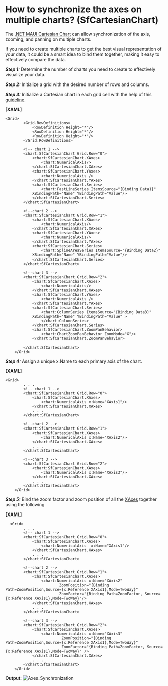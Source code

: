 # How to synchronize the axes on multiple charts? (SfCartesianChart)
The [.NET MAUI Cartesian Chart](https://www.syncfusion.com/maui-controls/maui-cartesian-charts) can allow synchronization of the axis, zooming, and panning on multiple charts.

If you need to create multiple charts to get the best visual representation of your data, it could be a smart idea to bind them together, making it easy to effectively compare the data.

***Step 1:*** Determine the number of charts you need to create to effectively visualize your data.

***Step 2:*** Initialize a grid with the desired number of rows and columns.

***Step 3:*** Initialize a Cartesian chart in each grid cell with the help of this [guideline](https://help.syncfusion.com/maui/cartesian-charts/getting-started).

**[XAML]**
```
<Grid>
        <Grid.RowDefinitions>
            <RowDefinition Height="*"/>
            <RowDefinition Height="*"/>
            <RowDefinition Height="*"/>
        </Grid.RowDefinitions>

        <!-- chart 1 -->
        <chart:SfCartesianChart Grid.Row="0">
            <chart:SfCartesianChart.XAxes>
                <chart:NumericalAxis/>
            </chart:SfCartesianChart.XAxes>
            <chart:SfCartesianChart.YAxes>
                <chart:NumericalAxis />
            </chart:SfCartesianChart.YAxes>
            <chart:SfCartesianChart.Series>
                <chart:FastLineSeries ItemsSource="{Binding Data1}" 
			XBindingPath="Name" YBindingPath="Value"/>
            </chart:SfCartesianChart.Series>
        </chart:SfCartesianChart>

        <!--chart 2 -->
        <chart:SfCartesianChart Grid.Row="1">
            <chart:SfCartesianChart.XAxes>
                <chart:NumericalAxis/>
            </chart:SfCartesianChart.XAxes>
            <chart:SfCartesianChart.YAxes>
                <chart:NumericalAxis/>
            </chart:SfCartesianChart.YAxes>
            <chart:SfCartesianChart.Series>
                <chart:SplineAreaSeries ItemsSource="{Binding Data2}" 
			XBindingPath="Name" YBindingPath="Value"/>
            </chart:SfCartesianChart.Series>
        </chart:SfCartesianChart>

        <!--chart 3 -->
        <chart:SfCartesianChart Grid.Row="2">
            <chart:SfCartesianChart.XAxes>
                <chart:NumericalAxis/>
            </chart:SfCartesianChart.XAxes>
            <chart:SfCartesianChart.YAxes>
                <chart:NumericalAxis />
            </chart:SfCartesianChart.YAxes>
            <chart:SfCartesianChart.Series>
                <chart:ColumnSeries ItemsSource="{Binding Data3}" 
			XBindingPath="Name" YBindingPath="Value" >
                </chart:ColumnSeries>
            </chart:SfCartesianChart.Series>
            <chart:SfCartesianChart.ZoomPanBehavior>
                <chart:ChartZoomPanBehavior ZoomMode="X"/>
            </chart:SfCartesianChart.ZoomPanBehavior>

        </chart:SfCartesianChart>
    </Grid>
```

***Step 4:*** Assign a unique x:Name to each primary axis of the chart.

**[XAML]**
```
<Grid>
        . . .
        <!-- chart 1 -->
        <chart:SfCartesianChart Grid.Row="0">
            <chart:SfCartesianChart.XAxes>
                <chart:NumericalAxis x:Name="XAxis1"/>
            </chart:SfCartesianChart.XAxes>
            . . .
        </chart:SfCartesianChart>

        <!--chart 2 -->
        <chart:SfCartesianChart Grid.Row="1">
            <chart:SfCartesianChart.XAxes>
                <chart:NumericalAxis x:Name="XAxis2"/>
            </chart:SfCartesianChart.XAxes>
            . . .
        </chart:SfCartesianChart>

        <!--chart 3 -->
        <chart:SfCartesianChart Grid.Row="2">
            <chart:SfCartesianChart.XAxes>
                <chart:NumericalAxis x:Name="XAxis3"/>
            </chart:SfCartesianChart.XAxes>
            . . .
        </chart:SfCartesianChart>
    </Grid>
```

***Step 5:*** Bind the zoom factor and zoom position of all the [XAxes](https://help.syncfusion.com/cr/maui/Syncfusion.Maui.Charts.SfCartesianChart.html?tabs=tabid-1%2Ctabid-3%2Ctabid-6%2Ctabid-8%2Ctabid-10%2Ctabid-12%2Ctabid-25%2Ctabid-27%2Ctabid-29%2Ctabid-23%2Ctabid-14%2Ctabid-37%2Ctabid-17%2Ctabid-19%2Ctabid-21#Syncfusion_Maui_Charts_SfCartesianChart_XAxes) together using the following

**[XAML]**
```
  <Grid>
        . . .
        <!-- chart 1 -->
        <chart:SfCartesianChart Grid.Row="0">
            <chart:SfCartesianChart.XAxes>
                <chart:NumericalAxis  x:Name="XAxis1"/>
            </chart:SfCartesianChart.XAxes>
            . . .
        </chart:SfCartesianChart>

        <!--chart 2 -->
        <chart:SfCartesianChart Grid.Row="1">
            <chart:SfCartesianChart.XAxes>
                <chart:NumericalAxis x:Name="XAxis2" 
                        ZoomPosition="{Binding Path=ZoomPosition,Source={x:Reference XAxis1},Mode=TwoWay}" 
                        ZoomFactor="{Binding Path=ZoomFactor, Source={x:Reference XAxis1},Mode=TwoWay}"/>
            </chart:SfCartesianChart.XAxes>
            . . .
        </chart:SfCartesianChart>

        <!--chart 3 -->
        <chart:SfCartesianChart Grid.Row="2">
            <chart:SfCartesianChart.XAxes>
                <chart:NumericalAxis x:Name="XAxis3" 
                         ZoomPosition="{Binding Path=ZoomPosition,Source={x:Reference XAxis1},Mode=TwoWay}" 
                         ZoomFactor="{Binding Path=ZoomFactor, Source={x:Reference XAxis1},Mode=TwoWay}" />
            </chart:SfCartesianChart.XAxes>
            . . .
        </chart:SfCartesianChart>
    </Grid>
```

**Output:** 
![Axes_Synchronization](https://user-images.githubusercontent.com/103025761/231675189-e07e463b-ee69-4928-bbb4-64ff099dd83f.gif)



